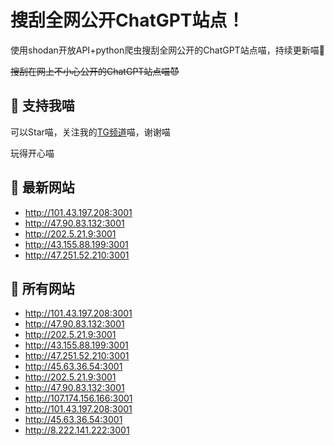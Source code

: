 # 搜刮全网公开ChatGPT站点！

使用shodan开放API+python爬虫搜刮全网公开的ChatGPT站点喵，持续更新喵🥳

~~搜刮在网上不小心公开的ChatGPT站点喵😈~~

## 🚀 支持我喵

可以Star喵，关注我的[TG频道](https://t.me/puddin_share)喵，谢谢喵

玩得开心喵

## 📖 最新网站

- http://101.43.197.208:3001
- http://47.90.83.132:3001
- http://202.5.21.9:3001
- http://43.155.88.199:3001
- http://47.251.52.210:3001


## 📖 所有网站

- http://101.43.197.208:3001
- http://47.90.83.132:3001
- http://202.5.21.9:3001
- http://43.155.88.199:3001
- http://47.251.52.210:3001
- http://45.63.36.54:3001
- http://202.5.21.9:3001
- http://47.90.83.132:3001
- http://107.174.156.166:3001
- http://101.43.197.208:3001
- http://45.63.36.54:3001
- http://8.222.141.222:3001



